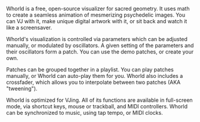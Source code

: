 Whorld is a free, open-source visualizer for sacred geometry. It uses math to create a seamless animation of mesmerizing psychedelic images. You can VJ with it, make unique digital artwork with it, or sit back and watch it like a screensaver.

Whorld's visualization is controlled via parameters which can be adjusted manually, or modulated by oscillators. A given setting of the parameters and their oscillators form a patch. You can use the demo patches, or create your own.

Patches can be grouped together in a playlist. You can play patches manually, or Whorld can auto-play them for you. Whorld also includes a crossfader, which allows you to interpolate between two patches (AKA "tweening").

Whorld is optimized for VJing. All of its functions are available in full-screen mode, via shortcut keys, mouse or trackball, and MIDI controllers. Whorld can be synchronized to music, using tap tempo, or MIDI clocks. 